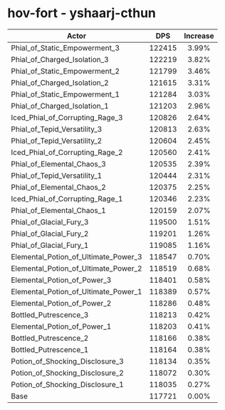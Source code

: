 # hov-fort - yshaarj-cthun
| Actor | DPS | Increase |
|---|:---:|:---:|
|Phial_of_Static_Empowerment_3|122415|3.99%|
|Phial_of_Charged_Isolation_3|122219|3.82%|
|Phial_of_Static_Empowerment_2|121799|3.46%|
|Phial_of_Charged_Isolation_2|121615|3.31%|
|Phial_of_Static_Empowerment_1|121284|3.03%|
|Phial_of_Charged_Isolation_1|121203|2.96%|
|Iced_Phial_of_Corrupting_Rage_3|120826|2.64%|
|Phial_of_Tepid_Versatility_3|120813|2.63%|
|Phial_of_Tepid_Versatility_2|120604|2.45%|
|Iced_Phial_of_Corrupting_Rage_2|120560|2.41%|
|Phial_of_Elemental_Chaos_3|120535|2.39%|
|Phial_of_Tepid_Versatility_1|120444|2.31%|
|Phial_of_Elemental_Chaos_2|120375|2.25%|
|Iced_Phial_of_Corrupting_Rage_1|120346|2.23%|
|Phial_of_Elemental_Chaos_1|120159|2.07%|
|Phial_of_Glacial_Fury_3|119500|1.51%|
|Phial_of_Glacial_Fury_2|119201|1.26%|
|Phial_of_Glacial_Fury_1|119085|1.16%|
|Elemental_Potion_of_Ultimate_Power_3|118547|0.70%|
|Elemental_Potion_of_Ultimate_Power_2|118519|0.68%|
|Elemental_Potion_of_Power_3|118401|0.58%|
|Elemental_Potion_of_Ultimate_Power_1|118389|0.57%|
|Elemental_Potion_of_Power_2|118286|0.48%|
|Bottled_Putrescence_3|118213|0.42%|
|Elemental_Potion_of_Power_1|118203|0.41%|
|Bottled_Putrescence_2|118166|0.38%|
|Bottled_Putrescence_1|118164|0.38%|
|Potion_of_Shocking_Disclosure_3|118134|0.35%|
|Potion_of_Shocking_Disclosure_2|118072|0.30%|
|Potion_of_Shocking_Disclosure_1|118035|0.27%|
|Base|117721|0.00%|
